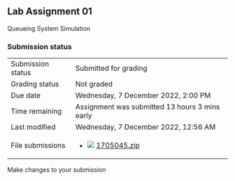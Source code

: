 <h2>Lab Assignment 01</h2>Queueing System Simulation <br />

<h3>Submission status</h3><table>
<tbody><tr>
<td>Submission status</td>
<td>Submitted for grading</td>
</tr>
<tr>
<td>Grading status</td>
<td>Not graded</td>
</tr>
<tr>
<td>Due date</td>
<td>Wednesday, 7 December 2022, 2:00 PM</td>
</tr>
<tr>
<td>Time remaining</td>
<td>Assignment was submitted 13 hours 3 mins early</td>
</tr>
<tr>
<td>Last modified</td>
<td>Wednesday, 7 December 2022, 12:56 AM</td>
</tr>
<tr>
<td>File submissions</td>
<td><ul><li><img src="..%5C..%5C..%5CJanuary%202018%5CCSE102%5CiGraphics%20Offline%20Submission%20Link%20Assignment%5Cfile%5Carchive.png" /> <a href="file%5C1705045.zip">1705045.zip</a> 
</li></ul>

</td>
</tr>

</tbody>
</table>



Make changes to your submission



